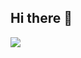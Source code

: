 ## Hi there 👋

![](https://github-readme-stats.vercel.app/api/top-langs/?username=aStringCat&layout=donut-vertical)
